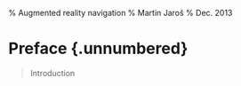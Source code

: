 % Augmented reality navigation
% Martin Jaroš
% Dec. 2013

# Preface {.unnumbered}

> Introduction

